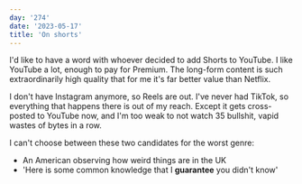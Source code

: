 ```yaml
---
day: '274'
date: '2023-05-17'
title: 'On shorts'
---
```


I'd like to have a word with whoever decided to add Shorts to YouTube. I like YouTube a lot, enough to pay for Premium. The long-form content is such extraordinarily high quality that for me it's far better value than Netflix.

I don't have Instagram anymore, so Reels are out. I've never had TikTok, so everything that happens there is out of my reach. Except it gets cross-posted to YouTube now, and I'm too weak to not watch 35 bullshit, vapid wastes of bytes in a row.

I can't choose between these two candidates for the worst genre:

- An American observing how weird things are in the UK
- 'Here is some common knowledge that I **guarantee** you didn't know'
